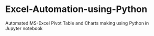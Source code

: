 # Excel-Automation-using-Python
Automated MS-Excel Pivot Table and Charts making using Python in Jupyter notebook
